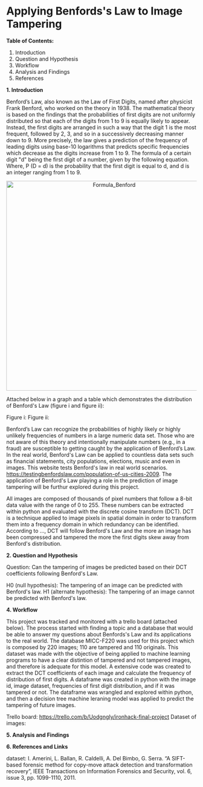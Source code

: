 # **Applying Benfords's Law to Image Tampering**

**Table of Contents:** 
1. Introduction
2. Question and Hypothesis
3. Workflow
4. Analysis and Findings
5. References

**1. Introduction**

Benford’s Law, also known as the Law of First Digits, named after physicist Frank Benford, who worked on the theory in 1938. The mathematical theory is based on the findings that the probabilities of first digits are not uniformly distributed so that each of the digits from 1 to 9 is equally likely to appear. Instead, the first digits are arranged in such a way that the digit 1 is the most frequent, followed by 2, 3, and so in a successively decreasing manner down to 9. More precisely, the law gives a prediction of the frequency of leading digits using base-10 logarithms that predicts specific frequencies which decrease as the digits increase from 1 to 9. The formula of a certain digit "d" being the first digit of a number, given by the following equation. Where, P (D = d) is the probability that the first digit is equal to d, and d is an integer ranging from 1 to 9. 

<div style="text-align:center"><img width="555" alt="Formula_Benford" src="https://user-images.githubusercontent.com/83591280/126907220-af2953b7-5261-47d3-bcb1-a505c866e818.png"></div>

Attached below in a graph and a table which demonstrates the distribution of Benford's Law (figure i and figure ii):

Figure i: 
Figure ii:

Benford’s Law can recognize the probabilities of highly likely or highly unlikely frequencies of numbers in a large numeric data set. Those who are not aware of this theory and intentionally manipulate numbers (e.g., in a fraud) are susceptible to getting caught by the application of Benford’s Law. In the real world, Benford's Law can be applied to countless data sets such as financial statements, city populations, elections, music and even in images. This website tests Benford's law in real world scenarios. https://testingbenfordslaw.com/population-of-us-cities-2009. The application of Benford's Law playing a role in the prediction of image tampering will be furthur explored during this project.

All images are composed of thousands of pixel numbers that follow a 8-bit data value with the range of 0 to 255. These numbers can be extracted within python and evaluated with the discrete cosine transform (DCT). DCT is a technique applied to image pixels in spatial domain in order to transform them into a frequency domain in which redundancy can be identified. According to ..., DCT will follow Benford's Law and the more an image has been compressed and tampered the more the first digits skew away from Benford's distribution.

**2. Question and Hypothesis**

Question: Can the tampering of images be predicted based on their DCT coefficients following Benford's Law. 

H0 (null hypothesis): The tampering of an image can be predicted with Benford's law. 
H1 (alternate hypothesis): The tampering of an image cannot be predicted with Benford's law. 

**4. Workflow**

This project was tracked and monitored with a trello board (attached below). The process started with finding a topic and a database that would be able to answer my questions about Benfords's Law and its applications to the real world. The database MICC-F220 was used for this project which is composed by 220 images; 110 are tampered and 110 originals. This dataset was made with the objective of being applied to machine learning programs to have a clear distintion of tampered and not tampered images, and therefore is adequate for this model. A extensive code was created to extract the DCT coefficients of each image and calculate the frequency of distribution of first digits. A dataframe was created in python with the image id, image dataset, frequencies of first digit distribution, and if it was tampered or not. The dataframe was wrangled and explored within python, and then a decision tree machine leraning model was applied to predict the tampering of future images. 

Trello board: https://trello.com/b/UodgngIy/ironhack-final-project
Dataset of images: 

**5. Analysis and Findings**



**6. References and Links**

dataset:  I. Amerini, L. Ballan, R. Caldelli, A. Del Bimbo, G. Serra. “A SIFT-based forensic method for copy-move attack detection and transformation recovery”, IEEE Transactions on Information Forensics and Security, vol. 6, issue 3, pp. 1099-1110, 2011. 


